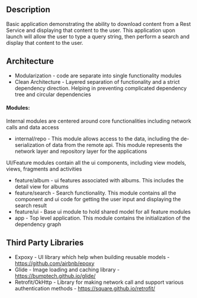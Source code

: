 ## Description
Basic application demonstrating the ability to download content from a Rest Service and displaying that content to the user. This application upon launch will allow the user to type a query string, then perform a search and display that content to the user.

## Architecture
- Modularization - code are separate into single functionality modules
- Clean Architecture -  Layered separation of functionality and a strict dependency direction. Helping in preventing complicated dependency tree and circular dependencies

#### Modules:
Internal modules are centered around core functionalities including network calls and data access
- internal/repo - This module allows access to the data, including the de-serialization of data from the remote api. This module represents the network layer and repository layer for the applications

UI/Feature modules contain all the ui components, including view models, views, fragments and activities
- feature/album - ui features associated with albums. This includes the detail view for albums
- feature/search - Search functionality. This module contains all the component and ui code for getting the user input and displaying the search result
- feature/ui - Base ui module to hold shared model for all feature modules
- app - Top level application. This module contains the initialization of the dependency graph

## Third Party Libraries
- Expoxy - UI library which help when building reusable models - https://github.com/airbnb/epoxy
- Glide - Image loading and caching library - https://bumptech.github.io/glide/
- Retrofit/OkHttp - Library for making network call and support various authentication methods - https://square.github.io/retrofit/
